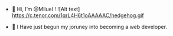 - 👋 Hi, I’m @Miluel ! ![Alt text] https://c.tenor.com/1qrL4H6t1oAAAAAC/hedgehog.gif

- 🌱 I Have just begun my joruney into becoming a web developer. 


<!---
Miluel/Miluel is a ✨ special ✨ repository because its `README.md` (this file) appears on your GitHub profile.
You can click the Preview link to take a look at your changes.
--->
